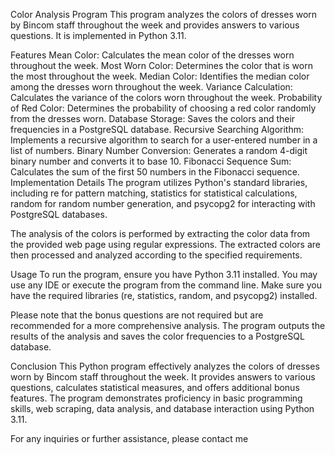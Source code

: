 Color Analysis Program
This program analyzes the colors of dresses worn by Bincom staff throughout the week and provides answers to various questions. It is implemented in Python 3.11.

Features
Mean Color: Calculates the mean color of the dresses worn throughout the week.
Most Worn Color: Determines the color that is worn the most throughout the week.
Median Color: Identifies the median color among the dresses worn throughout the week.
Variance Calculation: Calculates the variance of the colors worn throughout the week.
Probability of Red Color: Determines the probability of choosing a red color randomly from the dresses worn.
Database Storage: Saves the colors and their frequencies in a PostgreSQL database.
Recursive Searching Algorithm: Implements a recursive algorithm to search for a user-entered number in a list of numbers.
Binary Number Conversion: Generates a random 4-digit binary number and converts it to base 10.
Fibonacci Sequence Sum: Calculates the sum of the first 50 numbers in the Fibonacci sequence.
Implementation Details
The program utilizes Python's standard libraries, including re for pattern matching, statistics for statistical calculations, random for random number generation, and psycopg2 for interacting with PostgreSQL databases.

The analysis of the colors is performed by extracting the color data from the provided web page using regular expressions. The extracted colors are then processed and analyzed according to the specified requirements.

Usage
To run the program, ensure you have Python 3.11 installed. You may use any IDE or execute the program from the command line. Make sure you have the required libraries (re, statistics, random, and psycopg2) installed.

Please note that the bonus questions are not required but are recommended for a more comprehensive analysis. The program outputs the results of the analysis and saves the color frequencies to a PostgreSQL database.

Conclusion
This Python program effectively analyzes the colors of dresses worn by Bincom staff throughout the week. It provides answers to various questions, calculates statistical measures, and offers additional bonus features. The program demonstrates proficiency in basic programming skills, web scraping, data analysis, and database interaction using Python 3.11.

For any inquiries or further assistance, please contact me
